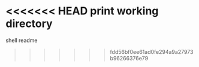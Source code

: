 <<<<<<< HEAD
print working directory
=======
shell readme
>>>>>>> fdd56bf0ee61ad0fe294a9a27973b96266376e79
